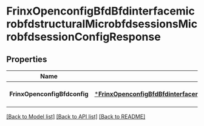 # FrinxOpenconfigBfdBfdinterfacemicrobfdstructuralMicrobfdsessionsMicrobfdsessionConfigResponse

## Properties
Name | Type | Description | Notes
------------ | ------------- | ------------- | -------------
**FrinxOpenconfigBfdconfig** | [***FrinxOpenconfigBfdBfdinterfacemicrobfdstructuralMicrobfdsessionsMicrobfdsessionConfig**](frinx.openconfig.bfd.bfdinterfacemicrobfdstructural.microbfdsessions.microbfdsession.Config.md) |  | [optional] [default to null]

[[Back to Model list]](../README.md#documentation-for-models) [[Back to API list]](../README.md#documentation-for-api-endpoints) [[Back to README]](../README.md)



